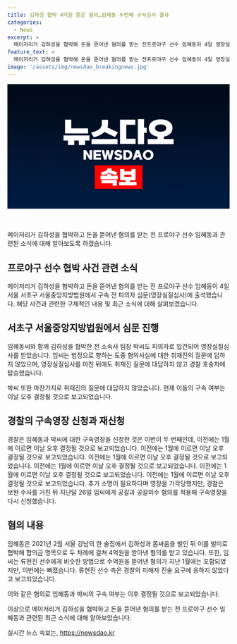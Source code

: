 ```yaml
---
title: 김하성 협박 4억원 뜯은 혐의…임혜동 두번째 구속심사 결과
categories:
  - News
excerpt: >
  메이저리거 김하성을 협박해 돈을 뜯어낸 혐의를 받는 전프로야구 선수 임혜동이 4일 영장실질심사를 받았다. 김하성과 술자리를 즐기던 중 몸싸움을 벌이고, 이를 빌미로 협박해 4억원을 받아냈다는 혐의를 받는다. 임씨는 코로나19 사회적 거리두기 기간 중 류현진 선수에게도 비슷한 방법으로 수억원을 뜯어냈으며, 구속 여부는 이날 오후 결정될 전망이다.
feature_text: >
  메이저리거 김하성을 협박해 돈을 뜯어낸 혐의를 받는 전프로야구 선수 임혜동이 4일 영장실질심사를 받았다. 김하성과 술자리를 즐기던 중 몸싸움을 벌이고, 이를 빌미로 협박해 4억원을 받아냈다는 혐의를 받는다. 임씨는 코로나19 사회적 거리두기 기간 중 류현진 선수에게도 비슷한 방법으로 수억원을 뜯어냈으며, 구속 여부는 이날 오후 결정될 전망이다.
image: '/assets/img/newsdao_breakingnews.jpg'
---
```


<p><img src="/assets/img/newsdao_breakingnews.jpg" alt="ranknews 속보" /></p>

<p data-ke-size="size16">&nbsp;</p>

<p>메이저리거 김하성을 협박하고 돈을 뜯어낸 혐의를 받는 전 프로야구 선수 임혜동과 관련된 소식에 대해 알아보도록 하겠습니다.</p>

<h2 data-ke-size="size26">프로야구 선수 협박 사건 관련 소식</h2>

<p>메이저리거 김하성을 협박하고 돈을 뜯어낸 혐의를 받는 전 프로야구 선수 임혜동이 4일 서울 서초구 서울중앙지방법원에서 구속 전 피의자 심문(영장실질심사)에 출석했습니다. 해당 사건과 관련한 구체적인 내용 및 최근 소식에 대해 살펴보겠습니다.</p>

<h2 data-ke-size="size26">서초구 서울중앙지방법원에서 심문 진행</h2>

<p>임혜동씨와 함께 김하성을 협박한 전 소속사 팀장 박씨도 피의자로 입건되어 영장실질심사를 받았습니다. 임씨는 법정으로 향하는 도중 혐의사실에 대한 취재진의 질문에 답하지 않았으며, 영장실질심사를 마친 뒤에도 취재진 질문에 대답하지 않고 경찰 호송차에 탑승했습니다.</p>

<p>박씨 또한 마찬가지로 취재진의 질문에 대답하지 않았습니다. 현재 이들의 구속 여부는 이날 오후 결정될 것으로 보고되었습니다.</p>

<h2 data-ke-size="size26">경찰의 구속영장 신청과 재신청</h2>

<p>경찰은 임혜동과 박씨에 대한 구속영장을 신청한 것은 이번이 두 번째인데, 이전에는 1월에 이르면 이날 오후 결정될 것으로 보고되었습니다. 이전에는 1월에 이르면 이날 오후 결정될 것으로 보고되었습니다. 이전에는 1월에 이르면 이날 오후 결정될 것으로 보고되었습니다. 이전에는 1월에 이르면 이날 오후 결정될 것으로 보고되었습니다. 이전에는 1월에 이르면 이날 오후 결정될 것으로 보고되었습니다. 이전에는 1월에 이르면 이날 오후 결정될 것으로 보고되었습니다. 추가 소명이 필요하다며 영장을 기각당했지만, 경찰은 보완 수사를 거친 뒤 지난달 26일 임씨에게 공갈과 공갈미수 혐의를 적용해 구속영장을 다시 신청했습니다.</p>

<h2 data-ke-size="size26">혐의 내용</h2>

<p>임혜동은 2021년 2월 서울 강남의 한 술집에서 김하성과 몸싸움을 벌인 뒤 이를 빌미로 협박해 합의금 명목으로 두 차례에 걸쳐 4억원을 받아낸 혐의를 받고 있습니다. 또한, 임씨는 류현진 선수에게 비슷한 방법으로 수억원을 뜯어낸 혐의가 지난 1월에는 포함되었지만, 이번에는 빠졌습니다. 류현진 선수 측은 경찰의 피해자 진술 요구에 응하지 않았다고 보고되었습니다.</p>

<p>이와 같은 혐의로 임혜동과 박씨의 구속 여부는 이후 결정될 것으로 보고되었습니다.</p>

<p>이상으로 메이저리거 김하성을 협박하고 돈을 뜯어낸 혐의를 받는 전 프로야구 선수 임혜동과 관련된 최근 소식에 대해 알아보았습니다.</p></p>
실시간 뉴스 속보는, <a href="https://newsdao.kr" rel="dofollow">https://newsdao.kr</a>


